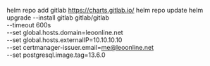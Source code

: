 helm repo add gitlab https://charts.gitlab.io/
helm repo update
helm upgrade --install gitlab gitlab/gitlab \
  --timeout 600s \
  --set global.hosts.domain=leoonline.net \
  --set global.hosts.externalIP=10.10.10.10 \
  --set certmanager-issuer.email=me@leoonline.net\
  --set postgresql.image.tag=13.6.0